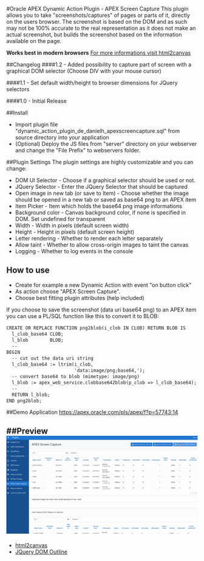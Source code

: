 #Oracle APEX Dynamic Action Plugin - APEX Screen Capture
This plugin allows you to take "screenshots/captures" of pages or parts of it, directly on the users browser.
The screenshot is based on the DOM and as such may not be 100% accurate to the real representation as it does not make an actual screenshot, but builds the screenshot based on the information available on the page.

**Works best in modern browsers** [For more informations visit html2canvas](https://github.com/niklasvh/html2canvas)

##Changelog
####1.2 - Added possibility to capture part of screen with a graphical DOM selector (Choose DIV with your mouse cursor)

####1.1 - Set default width/height to browser dimensions for JQuery selectors

####1.0 - Initial Release

##Install
- Import plugin file "dynamic_action_plugin_de_danielh_apexscreencapture.sql" from source directory into your application
- (Optional) Deploy the JS files from "server" directory on your webserver and change the "File Prefix" to webservers folder.

##Plugin Settings
The plugin settings are highly customizable and you can change:
- DOM UI Selector - Choose if a graphical selector should be used or not.
- JQuery Selector - Enter the JQuery Selector that should be captured
- Open image in new tab (or save to Item) - Choose whether the image should be opened in a new tab or saved as base64 png to an APEX item
- Item Picker - Item which holds the base64 png image informations
- Background color - Canvas background color, if none is specified in DOM. Set undefined for transparent
- Width - Width in pixels (default screen width)
- Height - Height in pixels (default screen height)
- Letter rendering - Whether to render each letter separately
- Allow taint - Whether to allow cross-origin images to taint the canvas
- Logging - Whether to log events in the console

## How to use
- Create for example a new Dynamic Action with event "on button click"
- As action choose "APEX Screen Capture".
- Choose best fitting plugin attributes (help included)

If you choose to save the screenshot (data uri base64 png) to an APEX item you can use a PL/SQL function like this to convert it to BLOB:

```language-sql
CREATE OR REPLACE FUNCTION png2blob(i_clob IN CLOB) RETURN BLOB IS
  l_clob_base64 CLOB;
  l_blob        BLOB;
  --
BEGIN
  -- cut out the data uri string
  l_clob_base64 := ltrim(i_clob,
                         'data:image/png;base64,');
  -- convert base64 to blob (mimetype: image/png)
  l_blob := apex_web_service.clobbase642blob(p_clob => l_clob_base64);
  --
  RETURN l_blob;
END png2blob;
```

##Demo Application
https://apex.oracle.com/pls/apex/f?p=57743:14

##Preview
![](https://github.com/Dani3lSun/apex-plugin-apexscreencapture/blob/master/preview.gif)
---
- [html2canvas](https://github.com/niklasvh/html2canvas)
- [ JQuery DOM Outline](https://github.com/andrewchilds/jQuery.DomOutline)